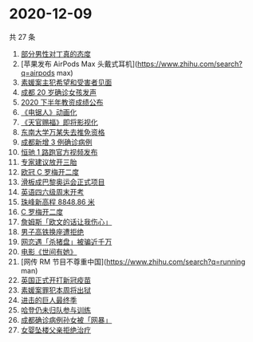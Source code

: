 # 2020-12-09

共 27 条

<!-- BEGIN -->
<!-- 最后更新时间 Wed Dec 09 2020 19:04:27 GMT+0800 (CST) -->
1. [部分男性对丁真的态度](https://www.zhihu.com/search?q=丁真)
1. [苹果发布 AirPods Max 头戴式耳机](https://www.zhihu.com/search?q=airpods max)
1. [素媛案主犯希望和受害者见面](https://www.zhihu.com/search?q=素媛案)
1. [成都 20 岁确诊女孩发声](https://www.zhihu.com/search?q=成都孙女)
1. [2020 下半年教资成绩公布](https://www.zhihu.com/search?q=教资成绩)
1. [《电锯人》动画化](https://www.zhihu.com/search?q=电锯人)
1. [《天官赐福》即将影视化](https://www.zhihu.com/search?q=天官赐福)
1. [东南大学万某失去推免资格](https://www.zhihu.com/search?q=东南大学)
1. [成都新增 3 例确诊病例](https://www.zhihu.com/search?q=成都新增)
1. [恒驰 1 路跑官方视频发布](https://www.zhihu.com/search?q=恒驰)
1. [专家建议放开三胎](https://www.zhihu.com/search?q=三胎)
1. [欧冠 C 罗梅开二度](https://www.zhihu.com/search?q=巴萨)
1. [滑板成巴黎奥运会正式项目](https://www.zhihu.com/search?q=滑板巴黎奥运会)
1. [英语四六级周末开考](https://www.zhihu.com/search?q=四六级)
1. [珠峰新高程 8848.86 米](https://www.zhihu.com/search?q=珠峰)
1. [C 罗梅开二度](https://www.zhihu.com/search?q=巴萨)
1. [詹姆斯「欧文的话让我伤心」](https://www.zhihu.com/search?q=詹姆斯)
1. [男子高铁换座遭拒绝](https://www.zhihu.com/search?q=男子高铁换座)
1. [网恋遇「杀猪盘」被骗近千万](https://www.zhihu.com/search?q=杀猪盘)
1. [电影《世间有她》](https://www.zhihu.com/search?q=世间有她)
1. [网传 RM 节目不尊重中国](https://www.zhihu.com/search?q=running man)
1. [英国正式开打新冠疫苗](https://www.zhihu.com/search?q=辉瑞疫苗)
1. [素媛案罪犯本周将出狱](https://www.zhihu.com/search?q=素媛案)
1. [进击的巨人最终季](https://www.zhihu.com/search?q=进击的巨人最终季)
1. [哈登仍未归队参与训练](https://www.zhihu.com/search?q=哈登)
1. [成都确诊病例孙女被「网暴」](https://www.zhihu.com/search?q=成都孙女)
1. [女婴坠楼父亲拒绝治疗](https://www.zhihu.com/search?q=女婴坠楼)
<!-- END -->
